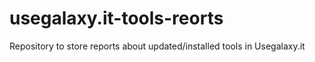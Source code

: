 # usegalaxy.it-tools-reorts
Repository to store reports about updated/installed tools in Usegalaxy.it

